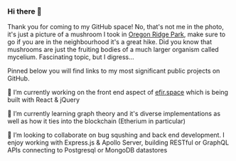 ### Hi there 👋

Thank you for coming to my GitHub space! No, that's not me in the photo, it's just a picture of a mushroom I took in [Oregon Ridge Park](https://goo.gl/maps/2w1Wmcu6skZF3ogE6), make sure to go if you are in the neighbourhood it's a great hike.
Did you know that mushrooms are just the fruiting bodies of a much larger organism called mycelium. Fascinating topic, but I digress...

Pinned below you will find links to my most significant public projects on GitHub.

🔭 I’m currently working on the front end aspect of [efir.space](https://github.com/efir-tractatus/efir.space) which is being built with React & jQuery

🌱 I’m currently learning graph theory and it's diverse implementations as well as how it ties into the blockchain (Etherium in particular)

👯 I’m looking to collaborate on bug squshing and back end development. I enjoy working with Express.js & Apollo Server, building RESTful or GraphQL APIs connecting to Postgresql or MongoDB datastores

<!--
**efir-tractatus/efir-tractatus** is a ✨ _special_ ✨ repository because its `README.md` (this file) appears on your GitHub profile.

Here are some ideas to get you started:

- 🔭 I’m currently working on ...
- 🌱 I’m currently learning ...
- 👯 I’m looking to collaborate on ...
- 🤔 I’m looking for help with ...
- 💬 Ask me about ...
- 📫 How to reach me: ...
- 😄 Pronouns: ...
- ⚡ Fun fact: ...
-->
